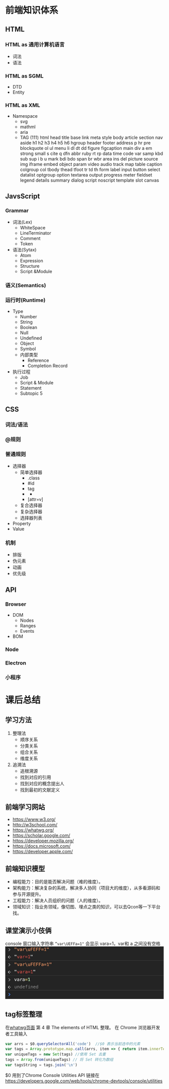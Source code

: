 # 前端知识体系

## HTML
  ### HTML as 通用计算机语言
  * 词法
  * 语法
  ### HTML as SGML
  * DTD
  * Entity
  ### HTML as XML
  * Namespace
    * svg
    * mathml
    * aria
    * TAG (111)
      html
      head
      title
      base
      link
      meta
      style
      body
      article
      section
      nav
      aside
      h1
      h2
      h3
      h4
      h5
      h6
      hgroup
      header
      footer
      address
      p
      hr
      pre
      blockquote
      ol
      ul
      menu
      li
      dl
      dt
      dd
      figure
      figcaption
      main
      div
      a
      em
      strong
      small
      s
      cite
      q
      dfn
      abbr
      ruby
      rt
      rp
      data
      time
      code
      var
      samp
      kbd
      sub
      sup
      i
      b
      u
      mark
      bdi
      bdo
      span
      br
      wbr
      area
      ins
      del
      picture
      source
      img
      iframe
      embed
      object
      param
      video
      audio
      track
      map
      table
      caption
      colgroup
      col
      tbody
      thead
      tfoot
      tr
      td
      th
      form
      label
      input
      button
      select
      datalist
      optgroup
      option
      textarea
      output
      progress
      meter
      fieldset
      legend
      details
      summary
      dialog
      script
      noscript
      template
      slot
      canvas

## JavsScript
  ### Grammar
  * 词法(Lex)
    * WhiteSpace
    * LineTerminator
    * Comment
    * Token
  * 语法(Sytax)
    * Atom
    * Expression
    * Structure
    * Script &Module
  ### 语义(Semantics)
  ### 运行时(Runtime)
  * Type
    * Number
    * String
    * Boolean
    * Null
    * Undefined
    * Object
    * Symbol
    * 内部类型
      * Reference
      * Completion Record
  * 执行过程
    * Job
    * Script & Module
    * Statement
    * Subtopic 5

## CSS
### 词法/语法
### @规则
### 普通规则
  * 选择器
    * 简单选择器
      * .class
      * #id
      * tag
      * *
      * [attr=v]
    * 复合选择器
    * 复杂选择器
    * 选择器列表
  * Property
  * Value
### 机制
  * 排版
  * 伪元素
  * 动画
  * 优先级

## API
### Browser
  * DOM
    * Nodes
    * Ranges
    * Events
  * BOM
### Node
### Electron
### 小程序

# 课后总结

## 学习方法
1. 整理法
   * 顺序关系
   * 分类关系
   * 组合关系
   * 维度关系
2. 追溯法
   * 追根溯源
   * 找到对应的引用
   * 找到对应的概念提出人
   * 找到最初的文献定义

## 前端学习网站
  * https://www.w3.org/
  * http://w3school.com/
  * https://whatwg.org/
  * https://scholar.google.com/
  * https://developer.mozilla.org/
  * https://docs.microsoft.com/
  * https://developer.apple.com/ 
  
## 前端知识模型
* 编程能力：目的是能否解决问题（难的维度）。
* 架构能力：解决复杂的系统，解决多人协同（项目大的维度），从多看源码和参与开源提升。
* 工程能力：解决人员组织的问题（人的维度）。
* 领域知识：指业务领域，像切图、埋点之类的知识，可以去Qcon等一下平台找。

## 课堂演示小伎俩
console 窗口输入字符串
`”var\UEFFa=1"` 会显示 vara=1，var和 a 之间没有空格
![](./使用%20unicode零宽空格演示.jpg)

## tag标签整理
在[whatwg页面](https://html.spec.whatwg.org/multipage/) 第 4 章 The elements of HTML 整理。
在 Chrome 浏览器开发者工具输入
```JavaScript
var arrs = $0.querySelectorAll('code')  //$0 表示当前选中的元素
var tags = Array.prototype.map.call(arrs, item => { return item.innerText })
var uniqueTags = new Set(tags) //使用 Set 去重
tags = Array.from(uniqueTags) // 将 Set 转化为数组
var tagsString = tags.join('\n')

```
$0 用到了Chrome Console Utilities API
链接在 https://developers.google.com/web/tools/chrome-devtools/console/utilities
